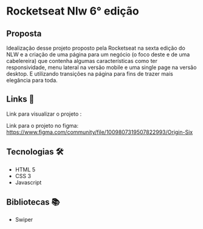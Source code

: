 <h1>Rocketseat Nlw 6° edição </h1>

<h2>Proposta</h2>
   <p>Idealização desse projeto proposto pela Rocketseat na sexta edição do NLW e a criação de uma página para um negócio (o foco deste e de uma cabelereira) que contenha algumas características como ter responsividade, menu lateral na versão mobile e uma single page na versão desktop. E utilizando transições na página para fins de trazer mais elegância para toda.</p>
      

<h2> Links 📎</h2>

  <span>Link para visualizar o projeto : <a target="_blank"></a></span>
  
  <span>Link para o projeto no figma: <a>https://www.figma.com/community/file/1009807319507822993/Origin-Six</a></span>
  
<h2> Tecnologias 🛠</h2>

<ul>
   <li>HTML 5</li>
   <li>CSS 3</li>
   <li>Javascript</li>
</ul>

<h2> Bibliotecas 📚</h2>

<ul>
   <li> Swiper </li>
</ul>
